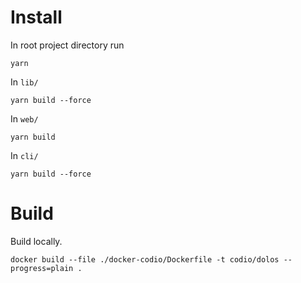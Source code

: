 # Install

In root project directory run
```
yarn
```

In `lib/`
```
yarn build --force
```

In `web/`
```
yarn build
```

In `cli/`
```
yarn build --force
```


# Build

Build locally.

```
docker build --file ./docker-codio/Dockerfile -t codio/dolos --progress=plain .
```

